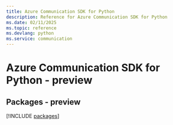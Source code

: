 ```yaml
---
title: Azure Communication SDK for Python
description: Reference for Azure Communication SDK for Python
ms.date: 02/11/2025
ms.topic: reference
ms.devlang: python
ms.service: communication
---
```

# Azure Communication SDK for Python - preview
## Packages - preview
[!INCLUDE [packages](communication-index.md)]